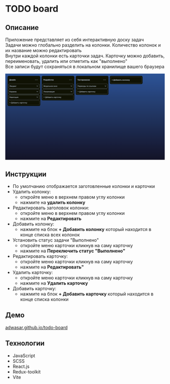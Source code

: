 # TODO board

## Описание

Приложение представляет из себя интерактивную доску задач\
Задачи можно глобально разделить на колонки. Количество колонок и их название можно редактировать\
Внутри каждой колонки есть карточки задач. Карточку можно добавить, переименовать, удалить или отметить как "выполнено"\
Все записи будут сохраняться в локальном хранилище вашего браузера

![Скрин](./src/assets/todo-screen.png)

## Инструкции

- По умолчанию отображается заготовленные колонки и карточки
- Удалить колонку:
  - откройте меню в верхнем правом углу колонки
  - нажмите на **удалить колонку**
- Редактировать заголовок колонки:
  - откройте меню в верхнем правом углу колонки
  - нажмите на **Редактировать**
- Добавить колонку:
  - нажмите на блок **+ Добавить колонку** который находится в конце списка всех колонок
- Установить статус задачи "Выполнено"
  - откройте меню карточки кликнув на саму карточку
  - нажмите на **Переключить статус "Выполнено"**
- Редактировать карточку:
  - откройте меню карточки кликнув на саму карточку
  - нажмите на **Редактировать"**
- Удалить карточку:
  - откройте меню карточки кликнув на саму карточку
  - нажмите на **Удалить карточку**
- Добавить карточку:
  - нажмите на блок **+ Добавить карточку** который находится в конце списка колонки

## Демо

[adwasar.github.io/todo-board](https://adwasar.github.io/todo-board/)

## Технологии

- JavaScript
- SCSS
- React.js
- Redux-toolkit
- Vite
